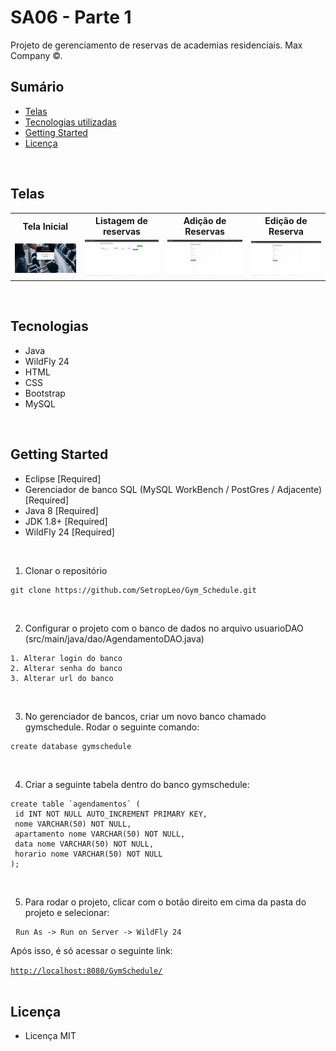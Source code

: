 <h1> SA06 - Parte 1 </h1>

<p>
  Projeto de gerenciamento de reservas de academias residenciais. Max Company ©.
</p>

## Sumário
<ul>
  <li><a href="#telas">Telas</a></li>
  <li><a href="#tecnologias">Tecnologias utilizadas</a></li>
  <li><a href="#getting-started">Getting Started</a></li>
  <li><a href="#licença">Licença</a></li>
</ul>
</br>

## Telas
<table>
<tr>
  <th>Tela Inicial</th>
  <th>Listagem de reservas</th>
  <th>Adição de Reservas</th>
  <th>Edição de Reserva</th>
  </tr>
  <tr>
    <td><img src="./src/base/index.jpg"/></td>
    <td><img src="./src/base/listagem.jpg"/></td>
    <td><img src="./src/base/adicao.jpg"/></td>
    <td><img src="./src/base/edicao.jpg"/></td>
  </tr>
</table>
</br>



## Tecnologias

- Java
- WildFly 24
- HTML
- CSS
- Bootstrap
- MySQL
</br>



## Getting Started

- Eclipse [Required]
- Gerenciador de banco SQL (MySQL WorkBench / PostGres / Adjacente) [Required]
- Java 8 [Required]
- JDK 1.8+ [Required]
- WildFly 24 [Required]
</br>

1. Clonar o repositório
<pre>
<code>git clone https://github.com/SetropLeo/Gym_Schedule.git</code>
</pre>
</br>

2. Configurar o projeto com o banco de dados no arquivo usuarioDAO (src/main/java/dao/AgendamentoDAO.java)
<pre>
<code>1. Alterar login do banco</code>
<code>2. Alterar senha do banco</code>
<code>3. Alterar url do banco</code>
</pre>
</br>

3. No gerenciador de bancos, criar um novo banco chamado gymschedule. Rodar o seguinte comando: 
<pre>
<code>create database gymschedule</code>
</pre>
</br>

4. Criar a seguinte tabela dentro do banco gymschedule: 
<pre>
<code>create table `agendamentos` (
 id INT NOT NULL AUTO_INCREMENT PRIMARY KEY,
 nome VARCHAR(50) NOT NULL,
 apartamento nome VARCHAR(50) NOT NULL,
 data nome VARCHAR(50) NOT NULL,
 horario nome VARCHAR(50) NOT NULL
);</code>
</pre>
</br>

5. Para rodar o projeto, clicar com o botão direito em cima da pasta do projeto e selecionar: 
<pre>
 <code>Run As -> Run on Server -> WildFly 24</code>
</pre>
<p> Após isso, é só acessar o seguinte link:</p>
<code><a href="http://localhost:8080/GymSchedule/">http://localhost:8080/GymSchedule/</a></code>
<br><br>


## Licença

- Licença MIT
<br><br>
